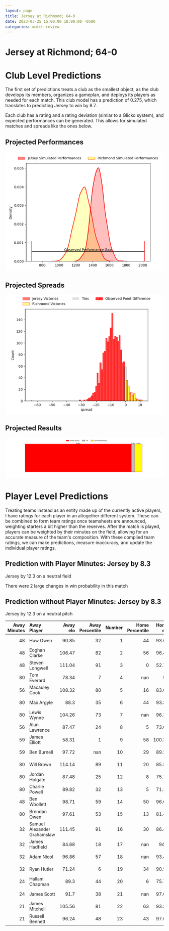 ```yaml
---  
layout: page  
title: Jersey at Richmond; 64-0  
date: 2023-03-25 15:00:00 18:00:00 -0500  
categories: match review  
---
```

# Jersey at Richmond; 64-0

# Club Level Predictions


The first set of predictions treats a club as the smallest object, as the club develops its members, organizes a gameplan, and deploys its players as needed for each match. This club model has a prediction of 0.275, which translates to predicting Jersey to win by 8.7.

Each club has a rating and a rating deviation (simiar to a Glicko system), and expected performances can be generated. This allows for simulated matches and spreads like the ones below.
## Projected Performances


![Projected Performances](plots/performances_2023-03-25-Richmond-Jersey.png)
## Projected Spreads


![Projected Spreads](plots/spreads_2023-03-25-Richmond-Jersey.png)
## Projected Results


![Projected Results](plots/resultbar_2023-03-25-Richmond-Jersey.png)
# Player Level Predictions


Treating teams instead as an entity made up of the currently active players, I have ratings for each player in an altogether different system. These can be combined to form team ratings once teamsheets are announced, weighting starters a bit higher than the reserves. After the match is played, players can be weighted by their minutes on the field, allowing for an accurate measure of the team's composition. With these compiled team ratings, we can make predictions, measure inaccuracy, and update the individual player ratings.
## Prediction with Player Minutes: Jersey by 8.3


Jersey by 12.3 on a neutral field

There were 2 large changes in win probability in this match
## Prediction without Player Minutes: Jersey by 8.3


Jersey by 12.3 on a neutral pitch



|   Away Minutes | Away Player                 |   Away elo |   Away Percentile |   Number |   Home Percentile |   Home elo | Home Player       |   Home Minutes |
|---------------:|:----------------------------|-----------:|------------------:|---------:|------------------:|-----------:|:------------------|---------------:|
|             48 | Huw Owen                    |      90.85 |                32 |        1 |                44 |      93.68 | George Cave       |             60 |
|             48 | Eoghan Clarke               |     106.47 |                82 |        2 |                56 |      96.45 | Alexander Post    |             43 |
|             48 | Steven Longwell             |     111.04 |                91 |        3 |                 0 |      52.79 | Jimmy Litchfield  |             66 |
|             80 | Tom Everard                 |      78.34 |                 7 |        4 |               nan |      95    | Rhys Anstey       |             66 |
|             56 | Macauley Cook               |     108.32 |                80 |        5 |                16 |      83.07 | Jake Monson       |             46 |
|             80 | Max Argyle                  |      88.3  |                35 |        6 |                44 |      93.38 | David Massey      |             80 |
|             80 | Lewis Wynne                 |     104.26 |                73 |        7 |               nan |      96.33 | Lucas Brooke      |             80 |
|             56 | Alun Lawrence               |      87.47 |                24 |        8 |                 5 |      73.07 | Ethan Benson      |             80 |
|             59 | James Elliott               |      58.31 |                 1 |        9 |                58 |     100.36 | James Lennon      |             48 |
|             59 | Ben Burnell                 |      97.72 |               nan |       10 |                29 |      89.36 | Bill Johnston     |             80 |
|             80 | Will Brown                  |     114.14 |                89 |       11 |                20 |      85.53 | Owain James       |             48 |
|             80 | Jordan Holgate              |      87.48 |                25 |       12 |                 8 |      75.72 | Craig Duncan      |             80 |
|             80 | Charlie Powell              |      89.82 |                32 |       13 |                 5 |      71.11 | Paul Kiernan      |             80 |
|             48 | Ben Woollett                |      98.71 |                59 |       14 |                50 |      96.07 | Raz Patel         |             65 |
|             80 | Brendan Owen                |      97.61 |                53 |       15 |                13 |      81.45 | Alexander O'Meara |             80 |
|             32 | Samuel Alexander Grahamslaw |     111.45 |                91 |       16 |                30 |      86.44 | Joseph Vajner     |             37 |
|             32 | James Hadfield              |      84.68 |                18 |       17 |               nan |      94.2  | Edward Johnson    |             34 |
|             32 | Adam Nicol                  |      96.86 |                57 |       18 |               nan |      93.43 | Stephen Kerins    |             32 |
|             32 | Ryan Hutler                 |      71.24 |                 6 |       19 |                34 |      90.51 | Jack Walsh        |             32 |
|             24 | Hallam Chapman              |      89.3  |                44 |       20 |                 6 |      75.73 | Conor Maguire     |             20 |
|             24 | James Scott                 |      91.7  |                38 |       21 |               nan |      97.65 | Alex Burrage      |             15 |
|             21 | James Mitchell              |     105.56 |                81 |       22 |                63 |      93.35 | Luke Spring       |             14 |
|             21 | Russell Bennett             |      96.24 |                48 |       23 |                43 |      97.06 | Miles Wakeling    |             14 |


